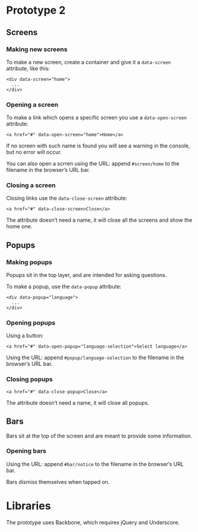 # Prototype 2

## Screens

### Making new screens

To make a new screen, create a container and give it a `data-screen` attribute, like this:

```
<div data-screen="home">
  ...
</div>
```

### Opening a screen

To make a link which opens a specific screen you use a `data-open-screen` attribute:

```
<a href="#" data-open-screen="home">Home</a>
```

If no screen with such name is found you will see a warning in the console, but no error will occur.

You can also open a scrren using the URL: append `#screen/home` to the filename in the browser’s URL bar.

### Closing a screen

Closing links use the `data-close-screen` attribute:

```
<a href="#" data-close-screen>Close</a>
```

The attribute doesn’t need a name, it will close all the screens and show the home one.

## Popups

### Making popups

Popups sit in the top layer, and are intended for asking questions.

To make a popup, use the `data-popup` attribute:

```
<div data-popup="language">
  ...
</div>
```

### Opening popups

Using a button:

```
<a href="#" data-open-popup="language-selection">Select language</a>
```

Using the URL: append `#popup/language-selection` to the filename in the browser’s URL bar.

### Closing popups

```
<a href="#" data-close-popup>Close</a>
```

The attribute doesn’t need a name, it will close all popups.

## Bars

Bars sit at the top of the screen and are meant to provide some information.

### Opening bars

Using the URL: append `#bar/notice` to the filename in the browser’s URL bar.

Bars dismiss themselves when tapped on.

# Libraries

The prototype uses Backbone, which requires jQuery and Underscore.
